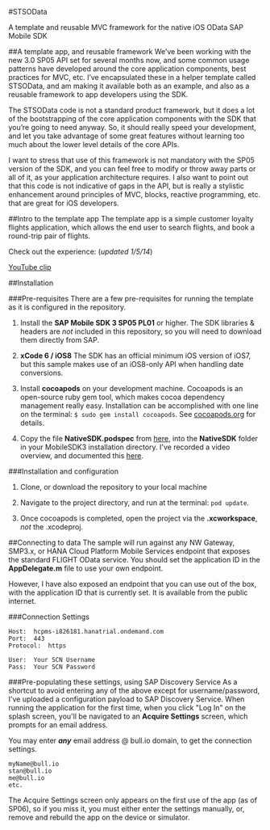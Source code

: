 #STSOData

A template and reusable MVC framework for the native iOS OData SAP Mobile SDK 

##A template app, and reusable framework
We’ve been working with the new 3.0 SP05 API set for several months now, and some common usage patterns have developed around the core application components, best practices for MVC, etc. I’ve encapsulated these in a helper template called STSOData, and am making it available both as an example, and also as a reusable framework to app developers using the SDK. 

The STSOData code is not a standard product framework, but it does a lot of the bootstrapping of the core application components with the SDK that you’re going to need anyway. So, it should really speed your development, and let you take advantage of some great features without learning too much about the lower level details of the core APIs.

I want to stress that use of this framework is not mandatory with the SP05 version of the SDK, and you can feel free to modify or throw away parts or all of it, as your application architecture requires. I also want to point out that this code is not indicative of gaps in the API, but is really a stylistic enhancement around principles of MVC, blocks, reactive programming, etc. that are great for iOS developers.

##Intro to the template app
The template app is a simple customer loyalty flights application, which allows the end user to search flights, and book a round-trip pair of flights.

Check out the experience: (*updated 1/5/14*)

[YouTube clip](https://www.youtube.com/watch?v=OrHK5IuAHHA)

##Installation

###Pre-requisites
There are a few pre-requisites for running the template as it is configured in the repository.

1.  Install the **SAP Mobile SDK 3 SP05 PL01** or higher.  The SDK libraries & headers are *not* included in this repository, so you will need to download them directly from SAP.

2.  **xCode 6 / iOS8**  The SDK has an official minimum iOS version of iOS7, but this sample makes use of an iOS8-only API when handling date conversions.  

3.  Install **cocoapods** on your development machine.  Cocoapods is an open-source ruby gem tool, which makes cocoa dependency management really easy.  Installation can be accomplished with one line on the terminal:  `$ sudo gem install cocoapods`.  See [cocoapods.org](http://cocoapods.org) for details.

4.  Copy the file **NativeSDK.podspec** from [here](https://github.com/sstadelman/NativeSDK-podspec), into the **NativeSDK** folder in your MobileSDK3 installation directory.  I've recorded a video overview, and documented this [here](http://sstadelman.bull.io/blog/CocoaPods-with-Mobile-SDK-Installer/). 

###Installation and configuration

1.  Clone, or download the repository to your local machine

2.  Navigate to the project directory, and run at the terminal:  `pod update`.  

3.  Once cocoapods is completed, open the project via the **.xcworkspace**, *not* the .xcodeproj.

##Connecting to data
The sample will run against any NW Gateway, SMP3.x, or HANA Cloud Platform Mobile Services endpoint that exposes the standard FLIGHT OData service.  You should set the application ID in the **AppDelegate.m** file to use your own endpoint.

However, I have also exposed an endpoint that you can use out of the box, with the application ID that is currently set.  It is available from the public internet.

###Connection Settings

    Host:  hcpms-i826181.hanatrial.ondemand.com
    Port:  443
    Protocol:  https

    User:  Your SCN Username
    Pass:  Your SCN Password

###Pre-populating these settings, using SAP Discovery Service
As a shortcut to avoid entering any of the above except for username/password, I've uploaded a configuration payload to SAP Discovery Service.  When running the application for the first time, when you click "Log In" on the splash screen, you'll be navigated to an **Acquire Settings** screen, which prompts for an email address.

You may enter ***any*** email address @ bull.io domain, to get the connection settings.  

    myName@bull.io
    stan@bull.io
    me@bull.io
    etc.

The Acquire Settings screen only appears on the first use of the app (as of SP06), so if you miss it, you must either enter the settings manually, or, remove and rebuild the app on the device or simulator.

